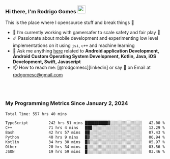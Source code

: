 
### Hi there, I'm Rodrigo Gomes <img src="https://media.giphy.com/media/hvRJCLFzcasrR4ia7z/giphy.gif" width="25px">
This is the place where I opensource stuff and break things 🤣
- 🔭 I’m currently working with gamersafer to scale safety and fair play 💜
- ☄️ Passionate about mobile development and experimenting low level implementations on it using `jsi`, `c++` and machine learning
- 💬 Ask me anything [here](https://github.com/rodgomesc/rodgomesc/issues) related to <b>Android application Development, Android Custom Operating System Development, Kotlin, Java, iOS Development, Swift, Javascript</b>
- 📫 How to reach me: [@rodgomesc][linkedin] or say 👋 on Email at [rodgomesc@gmail.com](mailto:rodgomesc@gmail.com)


<br/>

<!-- 
<picture>
  <img src="/github-metrics.svg" alt="Metrics">
</picture>
-->

</br>

### My Programming Metrics Since January 2, 2024 


<!--START_SECTION:waka-->

```txt
Total Time: 557 hrs 40 mins

TypeScript         242 hrs 51 mins ██████████▓░░░░░░░░░░░░░░   42.00 %
C++                71 hrs 4 mins   ███░░░░░░░░░░░░░░░░░░░░░░   12.29 %
Bash               42 hrs 57 mins  ██░░░░░░░░░░░░░░░░░░░░░░░   07.43 %
Python             40 hrs 9 mins   █▓░░░░░░░░░░░░░░░░░░░░░░░   06.94 %
Kotlin             34 hrs 30 mins  █▒░░░░░░░░░░░░░░░░░░░░░░░   05.97 %
Other              20 hrs 34 mins  █░░░░░░░░░░░░░░░░░░░░░░░░   03.56 %
JSON               19 hrs 59 mins  █░░░░░░░░░░░░░░░░░░░░░░░░   03.46 %
```

<!--END_SECTION:waka-->
